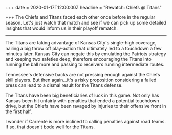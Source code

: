 +++
date = 2020-01-17T12:00:00Z
headline = "Rewatch: Chiefs @ Titans"

+++
The Chiefs and Titans faced each other once before in the regular season. Let's just watch that match and see if we can pick up some detailed insights that would inform us in their playoff rematch.

***

The Titans are taking advantage of Kansas City's single-high coverage, nailing a big throw off play-action that ultimately led to a touchdown a few minutes later. Kansas City can negate this by emulating the Patriots strategy and keeping two safeties deep, therefore encouraging the Titans into running the ball more and passing to receivers running intermediate routes.

Tennessee's defensive backs are not pressing enough against the Chiefs skill players. But then again...it's a risky proposition considering a failed press can lead to a dismal result for the Titans defense. 

The Titans have been big beneficiaries of luck in this game. Not only has Kansas been hit unfairly with penalties that ended a potential touchdown drive, but the Chiefs have been ravaged by injuries to their offensive front in the first half.

I wonder if Carrente is more inclined to calling penalties against road teams. If so, that doesn't bode well for the Titans.